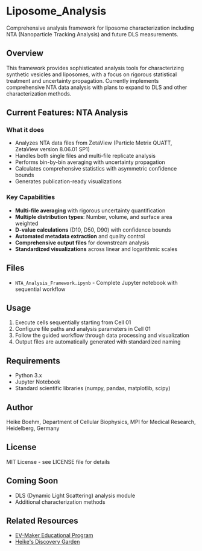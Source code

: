 # Liposome_Analysis
Comprehensive analysis framework for liposome characterization including NTA (Nanoparticle Tracking Analysis) and future DLS measurements.

## Overview

This framework provides sophisticated analysis tools for characterizing synthetic vesicles and liposomes, with a focus on rigorous statistical treatment and uncertainty propagation. Currently implements comprehensive NTA data analysis with plans to expand to DLS and other characterization methods.

## Current Features: NTA Analysis

### What it does
- Analyzes NTA data files from ZetaView (Particle Metrix QUATT, ZetaView version 8.06.01 SP1)
- Handles both single files and multi-file replicate analysis
- Performs bin-by-bin averaging with uncertainty propagation
- Calculates comprehensive statistics with asymmetric confidence bounds
- Generates publication-ready visualizations

### Key Capabilities
- **Multi-file averaging** with rigorous uncertainty quantification
- **Multiple distribution types**: Number, volume, and surface area weighted
- **D-value calculations** (D10, D50, D90) with confidence bounds
- **Automated metadata extraction** and quality control
- **Comprehensive output files** for downstream analysis
- **Standardized visualizations** across linear and logarithmic scales

## Files

- `NTA_Analysis_Framework.ipynb` - Complete Jupyter notebook with sequential workflow

## Usage

1. Execute cells sequentially starting from Cell 01
2. Configure file paths and analysis parameters in Cell 01
3. Follow the guided workflow through data processing and visualization
4. Output files are automatically generated with standardized naming

## Requirements

- Python 3.x
- Jupyter Notebook
- Standard scientific libraries (numpy, pandas, matplotlib, scipy)

## Author

Heike Boehm, Department of Cellular Biophysics, MPI for Medical Research, Heidelberg, Germany

## License

MIT License - see LICENSE file for details

## Coming Soon

- DLS (Dynamic Light Scattering) analysis module
- Additional characterization methods

## Related Resources

- [EV-Maker Educational Program](https://publish.obsidian.md/heikesdiscoverygarden/EV-Maker-Overview)
- [Heike's Discovery Garden](https://publish.obsidian.md/heikesdiscoverygarden)
